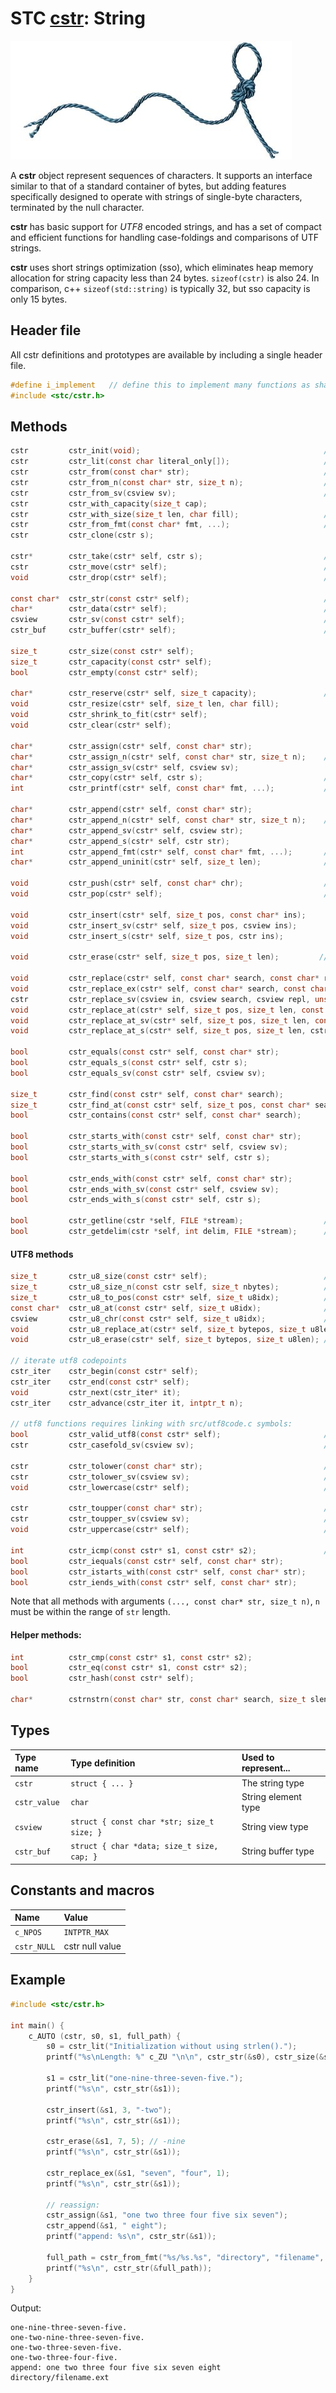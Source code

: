 # STC [cstr](../include/stc/cstr.h): String
![String](pics/string.jpg)

A **cstr** object represent sequences of characters. It supports an interface similar to that of a standard container of bytes, but adding features specifically designed to operate with strings of single-byte characters, terminated by the null character.

**cstr** has basic support for *UTF8* encoded strings, and has a set of compact and efficient functions for handling case-foldings and comparisons of UTF strings.

**cstr** uses short strings optimization (sso), which eliminates heap memory allocation for string capacity less than 24 bytes. `sizeof(cstr)` is also 24. In comparison, c++ `sizeof(std::string)` is typically 32, but sso capacity is only 15 bytes.

## Header file

All cstr definitions and prototypes are available by including a single header file.

```c
#define i_implement   // define this to implement many functions as shared symbols!
#include <stc/cstr.h>
```

## Methods
```c
cstr         cstr_init(void);                                         // constructor; same as cstr_NULL.
cstr         cstr_lit(const char literal_only[]);                     // cstr from literal; no strlen() call.
cstr         cstr_from(const char* str);                              // constructor using strlen()
cstr         cstr_from_n(const char* str, size_t n);                  // constructor with n first bytes of str
cstr         cstr_from_sv(csview sv);                                 // construct cstr from csview
cstr         cstr_with_capacity(size_t cap);
cstr         cstr_with_size(size_t len, char fill);                   // repeat fill len times
cstr         cstr_from_fmt(const char* fmt, ...);                     // printf() formatting
cstr         cstr_clone(cstr s);

cstr*        cstr_take(cstr* self, cstr s);                           // take ownership of s, i.e. don't drop s.
cstr         cstr_move(cstr* self);                                   // move string to caller, leave self empty
void         cstr_drop(cstr* self);                                   // destructor

const char*  cstr_str(const cstr* self);                              // cast to const char*
char*        cstr_data(cstr* self);                                   // cast to mutable char*
csview       cstr_sv(const cstr* self);                               // cast to string view
cstr_buf     cstr_buffer(cstr* self);                                 // cast to mutable buffer (with capacity)

size_t       cstr_size(const cstr* self);
size_t       cstr_capacity(const cstr* self);
bool         cstr_empty(const cstr* self);

char*        cstr_reserve(cstr* self, size_t capacity);               // return pointer to buffer
void         cstr_resize(cstr* self, size_t len, char fill);
void         cstr_shrink_to_fit(cstr* self);
void         cstr_clear(cstr* self);

char*        cstr_assign(cstr* self, const char* str);
char*        cstr_assign_n(cstr* self, const char* str, size_t n);    // assign n first bytes of str
char*        cstr_assign_sv(cstr* self, csview sv);
char*        cstr_copy(cstr* self, cstr s);                           // copy-assign a cstr
int          cstr_printf(cstr* self, const char* fmt, ...);           // source and target must not overlap.

char*        cstr_append(cstr* self, const char* str);
char*        cstr_append_n(cstr* self, const char* str, size_t n);    // append n first bytes of str
char*        cstr_append_sv(cstr* self, csview str);
char*        cstr_append_s(cstr* self, cstr str);
int          cstr_append_fmt(cstr* self, const char* fmt, ...);       // printf() formatting
char*        cstr_append_uninit(cstr* self, size_t len);              // return ptr to start of uninited data

void         cstr_push(cstr* self, const char* chr);                  // append one utf8 char
void         cstr_pop(cstr* self);                                    // pop one utf8 char

void         cstr_insert(cstr* self, size_t pos, const char* ins);
void         cstr_insert_sv(cstr* self, size_t pos, csview ins);
void         cstr_insert_s(cstr* self, size_t pos, cstr ins);

void         cstr_erase(cstr* self, size_t pos, size_t len);         // erase len bytes from pos

void         cstr_replace(cstr* self, const char* search, const char* repl);
void         cstr_replace_ex(cstr* self, const char* search, const char* repl, unsigned count);
cstr         cstr_replace_sv(csview in, csview search, csview repl, unsigned count);
void         cstr_replace_at(cstr* self, size_t pos, size_t len, const char* repl);          // replace at a position
void         cstr_replace_at_sv(cstr* self, size_t pos, size_t len, const csview repl);
void         cstr_replace_at_s(cstr* self, size_t pos, size_t len, cstr repl);

bool         cstr_equals(const cstr* self, const char* str);
bool         cstr_equals_s(const cstr* self, cstr s);
bool         cstr_equals_sv(const cstr* self, csview sv);

size_t       cstr_find(const cstr* self, const char* search);
size_t       cstr_find_at(const cstr* self, size_t pos, const char* search);                 // search from pos
bool         cstr_contains(const cstr* self, const char* search);

bool         cstr_starts_with(const cstr* self, const char* str);
bool         cstr_starts_with_sv(const cstr* self, csview sv);
bool         cstr_starts_with_s(const cstr* self, cstr s);

bool         cstr_ends_with(const cstr* self, const char* str);
bool         cstr_ends_with_sv(const cstr* self, csview sv);
bool         cstr_ends_with_s(const cstr* self, cstr s);

bool         cstr_getline(cstr *self, FILE *stream);                  // cstr_getdelim(self, '\n', stream)
bool         cstr_getdelim(cstr *self, int delim, FILE *stream);      // does not append delim to result
```

#### UTF8 methods
```c
size_t       cstr_u8_size(const cstr* self);                          // number of utf8 codepoints
size_t       cstr_u8_size_n(const cstr self, size_t nbytes);          // utf8 size within n bytes  
size_t       cstr_u8_to_pos(const cstr* self, size_t u8idx);          // byte pos offset at utf8 codepoint index
const char*  cstr_u8_at(const cstr* self, size_t u8idx);              // char* position at utf8 codepoint index
csview       cstr_u8_chr(const cstr* self, size_t u8idx);             // get utf8 character as a csview
void         cstr_u8_replace_at(cstr* self, size_t bytepos, size_t u8len, csview repl); // replace u8len utf8 chars
void         cstr_u8_erase(cstr* self, size_t bytepos, size_t u8len); // erase u8len codepoints from pos

// iterate utf8 codepoints
cstr_iter    cstr_begin(const cstr* self);
cstr_iter    cstr_end(const cstr* self);
void         cstr_next(cstr_iter* it);
cstr_iter    cstr_advance(cstr_iter it, intptr_t n);

// utf8 functions requires linking with src/utf8code.c symbols:
bool         cstr_valid_utf8(const cstr* self);                       // check if str is valid utf8
cstr         cstr_casefold_sv(csview sv);                             // returns new casefolded utf8 cstr

cstr         cstr_tolower(const char* str);                           // returns new lowercase utf8 cstr
cstr         cstr_tolower_sv(csview sv);                              // returns new lowercase utf8 cstr
void         cstr_lowercase(cstr* self);                              // transform cstr to lowercase utf8

cstr         cstr_toupper(const char* str);                           // returns new uppercase utf8 cstr
cstr         cstr_toupper_sv(csview sv);                              // returns new uppercase utf8 cstr
void         cstr_uppercase(cstr* self);                              // transform cstr to uppercase utf8

int          cstr_icmp(const cstr* s1, const cstr* s2);               // utf8 case-insensitive comparison
bool         cstr_iequals(const cstr* self, const char* str);                   //   "
bool         cstr_istarts_with(const cstr* self, const char* str);              //   "
bool         cstr_iends_with(const cstr* self, const char* str);                //   "
```

Note that all methods with arguments `(..., const char* str, size_t n)`, `n` must be within the range of `str` length.

#### Helper methods:
```c
int          cstr_cmp(const cstr* s1, const cstr* s2);
bool         cstr_eq(const cstr* s1, const cstr* s2);
bool         cstr_hash(const cstr* self);

char*        cstrnstrn(const char* str, const char* search, size_t slen, size_t nlen);
```

## Types

| Type name       | Type definition                            | Used to represent... |
|:----------------|:-------------------------------------------|:---------------------|
| `cstr`          | `struct { ... }`                           | The string type      |
| `cstr_value`    | `char`                                     | String element type  |
| `csview`        | `struct { const char *str; size_t size; }` | String view type     |
| `cstr_buf`      | `struct { char *data; size_t size, cap; }` | String buffer type   |

## Constants and macros

| Name              | Value             |
|:------------------|:------------------|
|  `c_NPOS`         | `INTPTR_MAX`      |
|  `cstr_NULL`      | cstr null value   |

## Example
```c
#include <stc/cstr.h>

int main() {
    c_AUTO (cstr, s0, s1, full_path) {
        s0 = cstr_lit("Initialization without using strlen().");
        printf("%s\nLength: %" c_ZU "\n\n", cstr_str(&s0), cstr_size(&s0));

        s1 = cstr_lit("one-nine-three-seven-five.");
        printf("%s\n", cstr_str(&s1));

        cstr_insert(&s1, 3, "-two");
        printf("%s\n", cstr_str(&s1));

        cstr_erase(&s1, 7, 5); // -nine
        printf("%s\n", cstr_str(&s1));

        cstr_replace_ex(&s1, "seven", "four", 1);
        printf("%s\n", cstr_str(&s1));

        // reassign:
        cstr_assign(&s1, "one two three four five six seven");
        cstr_append(&s1, " eight");
        printf("append: %s\n", cstr_str(&s1));

        full_path = cstr_from_fmt("%s/%s.%s", "directory", "filename", "ext");
        printf("%s\n", cstr_str(&full_path));
    }
}
```
Output:
```
one-nine-three-seven-five.
one-two-nine-three-seven-five.
one-two-three-seven-five.
one-two-three-four-five.
append: one two three four five six seven eight
directory/filename.ext
```
